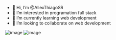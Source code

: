 - 👋 Hi, I’m @AllexThiagoSR
- 👀 I’m interested in programation full stack
- 🌱 I’m currently learning web development
- 💞️ I’m looking to collaborate on web development

![image](https://img.shields.io/badge/GIT-E44C30?style=for-the-badge&logo=git&logoColor=white) 
![image]([https://img.shields.io/badge/GIT-E44C30?style=for-the-badge&logo=git&logoColor=white](https://img.shields.io/badge/LinkedIn-0077B5?style=for-the-badge&logo=linkedin&logoColor=white))
<!---
AllexThiagoSR/AllexThiagoSR is a ✨ special ✨ repository because its `README.md` (this file) appears on your GitHub profile.
You can click the Preview link to take a look at your changes.
--->
